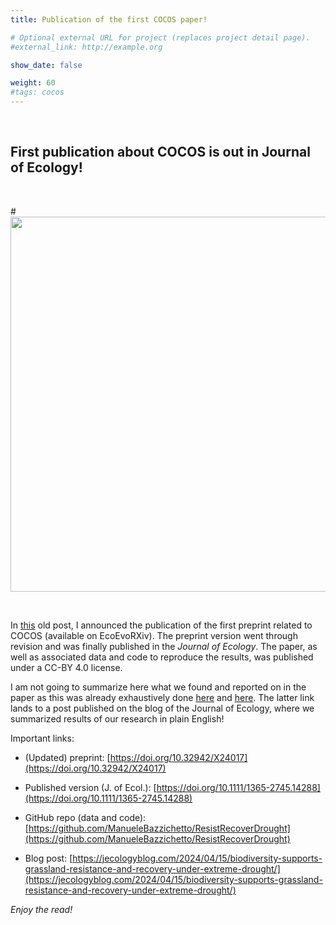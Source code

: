 ```yaml
---
title: Publication of the first COCOS paper!

# Optional external URL for project (replaces project detail page).
#external_link: http://example.org

show_date: false

weight: 60
#tags: cocos
---
```


<br>

## First publication about COCOS is out in Journal of Ecology!

<br>

#<img src="/img/GraphAbstract.jpeg" alt="" width="700" height="600">

<br>

In [this](https://mbazzichetto.netlify.app/cocos/preprint/) old post, I announced the publication of the first preprint related to COCOS (available on EcoEvoRXiv). The preprint version went through revision and was finally published in the *Journal of Ecology*. The paper, as well as associated data and code to reproduce the results, was published under a CC-BY 4.0 license.

I am not going to summarize here what we found and reported on in the paper as this was already exhaustively done [here](https://mbazzichetto.netlify.app/cocos/preprint/) and [here](https://jecologyblog.com/2024/04/15/biodiversity-supports-grassland-resistance-and-recovery-under-extreme-drought/). The latter link lands to a post published on the blog of the Journal of Ecology, where we summarized results of our research in plain English!

Important links:

- (Updated) preprint: [https://doi.org/10.32942/X24017](https://doi.org/10.32942/X24017)

- Published version (J. of Ecol.): [https://doi.org/10.1111/1365-2745.14288](https://doi.org/10.1111/1365-2745.14288)

- GitHub repo (data and code): [https://github.com/ManueleBazzichetto/ResistRecoverDrought](https://github.com/ManueleBazzichetto/ResistRecoverDrought)

- Blog post: [https://jecologyblog.com/2024/04/15/biodiversity-supports-grassland-resistance-and-recovery-under-extreme-drought/](https://jecologyblog.com/2024/04/15/biodiversity-supports-grassland-resistance-and-recovery-under-extreme-drought/)

*Enjoy the read!*
